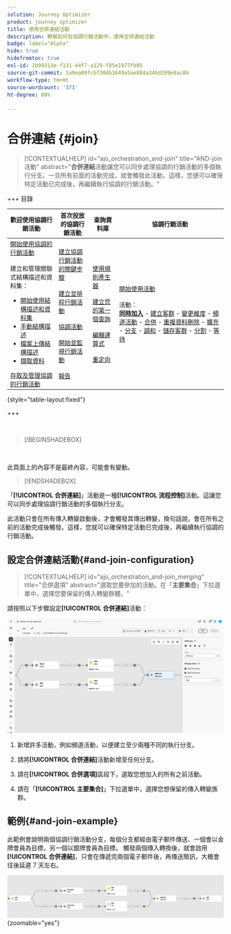 ```yaml
---
solution: Journey Optimizer
product: journey optimizer
title: 使用合併連結活動
description: 瞭解如何在協調行銷活動中，使用合併連結活動
badge: label="Alpha"
hide: true
hidefromtoc: true
exl-id: 1b99313e-f131-44f7-a129-f85e1977fb05
source-git-commit: 1a9ea09fcbf304b1649a5ae88da34bd209e9ac8b
workflow-type: tm+mt
source-wordcount: '373'
ht-degree: 88%

---
```


# 合併連結 {#join}

>[!CONTEXTUALHELP]
>id="ajo_orchestration_and-join"
>title="AND-join 活動"
>abstract="**合併連結**&#x200B;活動讓您可以同步處理協調的行銷活動的多個執行分支。一旦所有前面的活動完成，就會觸發此活動。這樣，您便可以確保特定活動已完成後，再繼續執行協調的行銷活動。"


+++ 目錄

| 歡迎使用協調行銷活動 | 首次投放的協調行銷活動 | 查詢資料庫 | 協調行銷活動 |
|---|---|---|---|
| [開始使用協調的行銷活動](../gs-orchestrated-campaigns.md)<br/><br/>建立和管理關聯式結構描述和資料集：</br> <ul><li>[開始使用結構描述和資料集](../gs-schemas.md)</li><li>[手動結構描述](../manual-schema.md)</li><li>[檔案上傳結構描述](../file-upload-schema.md)</li><li>[擷取資料](../ingest-data.md)</li></ul>[存取及管理協調的行銷活動](../access-manage-orchestrated-campaigns.md) | [建立協調行銷活動的關鍵步驟](../gs-campaign-creation.md)<br/><br/>[建立並排程行銷活動](../create-orchestrated-campaign.md)<br/><br/>[協調活動](../orchestrate-activities.md)<br/><br/>[開始並監視行銷活動](../start-monitor-campaigns.md)<br/><br/>[報告](../reporting-campaigns.md) | [使用規則產生器](../orchestrated-rule-builder.md)<br/><br/>[建立您的第一個查詢](../build-query.md)<br/><br/>[編輯運算式](../edit-expressions.md)<br/><br/>[重定向](../retarget.md) | [開始使用活動](about-activities.md)<br/><br/>活動：<br/><b>[同時加入](and-join.md)</b> - [建立客群](build-audience.md) - [變更維度](change-dimension.md) - [頻道活動](channels.md) - [合併](combine.md) - [重複資料刪除](deduplication.md) - [擴充](enrichment.md) - [分支](fork.md) - [調和](reconciliation.md) - [儲存客群](save-audience.md) - [分割](split.md) - [等待](wait.md) |

{style="table-layout:fixed"}

+++

<br/>

>[!BEGINSHADEBOX]

</br>

此頁面上的內容不是最終內容，可能會有變動。

>[!ENDSHADEBOX]

「**[!UICONTROL 合併連結]**」活動是一種&#x200B;**[!UICONTROL 流程控制]**&#x200B;活動。這讓您可以同步處理協調行銷活動的多個執行分支。

此活動只會在所有傳入轉變啟動後，才會觸發其傳出轉變，換句話說，會在所有之前的活動完成後觸發。這樣，您就可以確保特定活動已完成後，再繼續執行協調的行銷活動。

## 設定合併連結活動{#and-join-configuration}

>[!CONTEXTUALHELP]
>id="ajo_orchestration_and-join_merging"
>title="合併選項"
>abstract="選取您要參加的活動。在「**主要集合**」下拉選單中，選擇您要保留的傳入轉變群體。"

請按照以下步驟設定&#x200B;**[!UICONTROL 合併連結]**&#x200B;活動：

![](../assets/workflow-andjoin.png)

1. 新增許多活動，例如頻道活動，以便建立至少兩種不同的執行分支。

1. 請將&#x200B;**[!UICONTROL 合併連結]**&#x200B;活動新增至任何分支。

1. 請在&#x200B;**[!UICONTROL 合併選項]**&#x200B;區段下，選取您想加入的所有之前活動。

1. 請在「**[!UICONTROL 主要集合]**」下拉選單中，選擇您想保留的傳入轉變族群。

## 範例{#and-join-example}

此範例會說明兩個協調行銷活動分支，每個分支都經由電子郵件傳送、一個會以金牌會員為目標，另一個以銀牌會員為目標。 觸發兩個傳入轉換後，就會啟用&#x200B;**[!UICONTROL 合併連結]**，只會在傳遞完兩個電子郵件後，再傳送簡訊，大概會往後延遲 7 天左右。

![](../assets/workflow-andjoin-example.png){zoomable="yes"}
